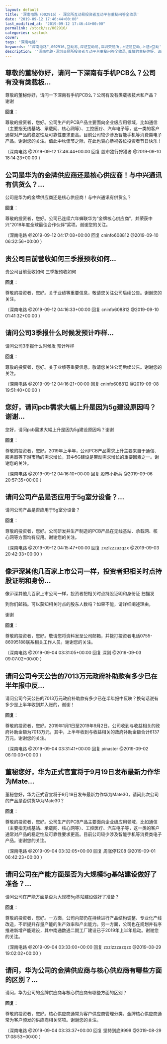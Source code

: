 ```yaml
---
layout: default
title: '深南电路（002916）- 深交所互动易投资者互动平台董秘问答全收录'
date: "2019-09-12 17:46:44+00:00"
last_modified_at: "2019-09-12 17:46:44+00:00"
permalink: /stock/sz/002916/
categories: szstock
cover: 
tags: "深南电路"
keywords: '"深南电路",002916,互动易,深证互动易,深圳交易所,上证易互动,上证e互动'
description: '"深南电路-深圳交易所投资者互动平台董秘问答全收录,尊敬的董秘你好，请问一下深南有手机PCB么？公司有没有类载板技术和产品？谢谢"'
---
```


## 尊敬的董秘你好，请问一下深南有手机PCB么？公司有没有类载板...

尊敬的董秘你好，请问一下深南有手机PCB么？公司有没有类载板技术和产品？谢谢

**回复**：

尊敬的投资者，您好。公司生产的PCB产品主要面向企业级应用领域，比如通信（主要指无线基站、承载网、核心网等）、工控医疗、汽车电子等，这一类的客户通常对产品的稳定性及可靠性要求更高。目前公司较少涉及智能手机等消费类电子产品。谢谢您的关注。值此中秋佳节之际，在此也衷心恭祝各位投资者节日快乐！ 

（深南电路  @2019-09-12 17:46:44+00:00 回复 股市独行狩猎者  @2019-09-10 18:14:23+00:00 ）

## 公司是华为的金牌供应商还是核心供应商！与中兴通讯有供货么？...

公司是华为的金牌供应商还是核心供应商！与中兴通讯有供货么？

**回复**：

尊敬的投资者，您好。公司已连续六年蝉联华为“金牌核心供应商”，并荣获中兴“2018年度全球最佳合作伙伴”奖项。谢谢您的关注。 

（深南电路  @2019-09-12 04:17:08+00:00 回复 cninfo608812  @2019-09-10 06:32:56+00:00 ）

## 贵公司目前营收如何三季报预收如何...

贵公司目前营收如何 三季报预收如何

**回复**：

尊敬的投资者，您好。关于业绩等重要信息，敬请您关注公司后续公告。谢谢您的关注。 

（深南电路  @2019-09-12 04:16:33+00:00 回复 cninfo608812  @2019-09-10 01:41:32+00:00 ）

## 请问公司3季报什么时候发预计咋样...

请问公司3季报什么时候发 预计咋样

**回复**：

尊敬的投资者，您好。关于业绩等重要信息，敬请您关注公司后续公告。谢谢您的关注。 

（深南电路  @2019-09-12 04:16:21+00:00 回复 cninfo608812  @2019-09-08 19:51:40+00:00 ）

## 您好，请问pcb需求大幅上升是因为5g建设原因吗？谢谢...

您好，请问pcb需求大幅上升是因为5g建设原因吗？谢谢

**回复**：

尊敬的投资者，您好。2019年上半年，公司PCB产品需求上升主要来自于通信、服务器等下游市场的需求增长，其中5G建设是带动需求增长的重要因素之一。谢谢您的关注。 

（深南电路  @2019-09-12 04:16:10+00:00 回复 股市小新兵  @2019-09-06 20:57:35+00:00 ）

## 请问公司产品是否应用于5g室分设备？...

请问公司产品是否应用于5g室分设备？

**回复**：

尊敬的投资者，您好。公司研发并生产制造的PCB产品在无线基站、承载网、核心网等方面均有应用。谢谢您的关注。 

（深南电路  @2019-09-12 04:15:47+00:00 回复 zxzlzzzazqzx  @2019-09-03 20:42:33+00:00 ）

## 像沪深其他几百家上市公司一样，投资者把相关时点持股证明和身份...

像沪深其他几百家上市公司一样，投资者把相关时点持股证明和身份证 扫描发

到你们邮箱。可以获知相关时点的股东人数吗？如果不能，请详细阐述理由，

谢谢

**回复**：

尊敬的投资者，您好。敬请您将资料发至公司邮箱，并拨打投资者电话0755-86095188联系相关工作人员。谢谢您的关注。 

（深南电路  @2019-09-04 03:31:05+00:00 回复 深刚  @2019-09-03 09:07:02+00:00 ）

## 请问公司今天公告的7013万元政府补助款有多少已在半年报中反...

请问公司今天公告的7013万元政府补助款有多少已在半年报中反映？换句话说有多少是上半年收到并入账的，谢谢！

**回复**：

尊敬的投资者，您好。2019年1月1日至2019年9月2日，公司收到与收益相关的政府补助金额为7013万元，其中，上半年收到与收益相关的政府补助金额合计6137万元。谢谢您的关注。 

（深南电路  @2019-09-04 03:31:41+00:00 回复 pinaster  @2019-09-02 06:10:03+00:00 ）

## 董秘您好，华为正式官宣将于9月19日发布最新力作华为Mate...

董秘您好，华为正式官宣将于9月19日发布最新力作华为Mate30，请问此次公司的产品是否供货华为Mate30？

**回复**：

尊敬的投资者，您好。公司生产的PCB产品主要面向企业级应用领域，比如通信（主要指无线基站、承载网、核心网等）、工控医疗、汽车电子等，这一类的客户通常对产品的稳定性及可靠性要求更高。目前公司较少涉及智能手机等消费类电子产品。谢谢您的关注。 

（深南电路  @2019-09-04 03:32:05+00:00 回复 周涨停1208  @2019-09-01 06:42:23+00:00 ）

## 请问公司在产能方面是否为大规模5g基站建设做好了准备？...

请问公司在产能方面是否为大规模5g基站建设做好了准备？

**回复**：

尊敬的投资者，您好。一方面，公司内部仍在持续进行产品结构调整、专业化产线改造，不断提升存量产能的生产效率和产出能力。另一方面，公司也在规划并有序推进新增产能建设，其中南通数通二期工厂建设已于2019年上半年启动。谢谢您的关注。 

（深南电路  @2019-09-04 03:33:00+00:00 回复 zxzlzzzazqzx  @2019-08-29 19:02:02+00:00 ）

## 请问，华为公司的金牌供应商与核心供应商有哪些方面的区别？...

请问，华为公司的金牌供应商与核心供应商有哪些方面的区别？

**回复**：

尊敬的投资者，您好。核心供应商通常为客户供应商管理分类，金牌核心供应商通常为客户颁发的供应商相关奖项。谢谢您的关注。 

（深南电路  @2019-09-04 03:33:37+00:00 回复 坚持到底9999  @2019-08-29 17:08:53+00:00 ）

